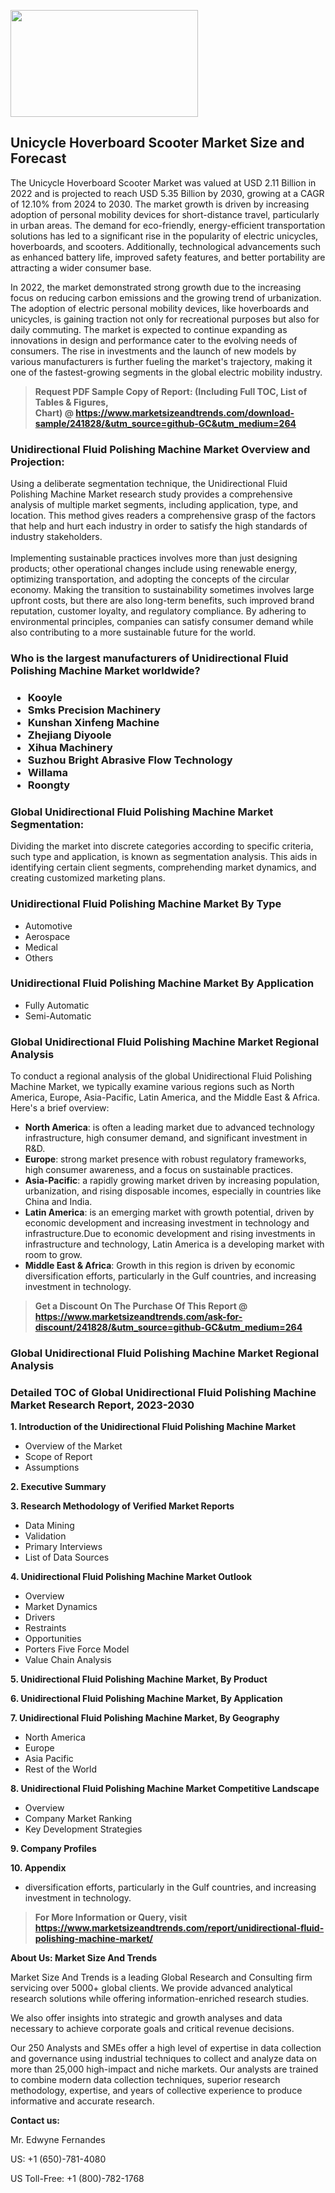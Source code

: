 <p><img class="alignnone size-medium wp-image-20088" src="https://ffe5etoiles.com/wp-content/uploads/2024/12/MST1-300x171.png" alt="" width="300" height="171" /></p><h2>Unicycle Hoverboard Scooter Market Size and Forecast</h2><p>The Unicycle Hoverboard Scooter Market was valued at USD 2.11 Billion in 2022 and is projected to reach USD 5.35 Billion by 2030, growing at a CAGR of 12.10% from 2024 to 2030. The market growth is driven by increasing adoption of personal mobility devices for short-distance travel, particularly in urban areas. The demand for eco-friendly, energy-efficient transportation solutions has led to a significant rise in the popularity of electric unicycles, hoverboards, and scooters. Additionally, technological advancements such as enhanced battery life, improved safety features, and better portability are attracting a wider consumer base.</p><p>In 2022, the market demonstrated strong growth due to the increasing focus on reducing carbon emissions and the growing trend of urbanization. The adoption of electric personal mobility devices, like hoverboards and unicycles, is gaining traction not only for recreational purposes but also for daily commuting. The market is expected to continue expanding as innovations in design and performance cater to the evolving needs of consumers. The rise in investments and the launch of new models by various manufacturers is further fueling the market's trajectory, making it one of the fastest-growing segments in the global electric mobility industry.</p></p><blockquote id="" class=""><strong>Request PDF Sample Copy of Report: (Including Full TOC, List of Tables &amp; Figures, Chart)&nbsp;@&nbsp;<strong><a href="https://www.marketsizeandtrends.com/download-sample/241828/&utm_source=github-GC&utm_medium=264" target="_blank">https://www.marketsizeandtrends.com/download-sample/241828/&utm_source=github-GC&utm_medium=264</a></strong></strong></blockquote><h3 id="" class="">Unidirectional Fluid Polishing Machine Market&nbsp;Overview and Projection:</h3><p id="" class="">Using a deliberate segmentation technique, the Unidirectional Fluid Polishing Machine Market research study provides a comprehensive analysis of multiple market segments, including application, type, and location. This method gives readers a comprehensive grasp of the factors that help and hurt each industry in order to satisfy the high standards of industry stakeholders. <br /> <br />Implementing sustainable practices involves more than just designing products; other operational changes include using renewable energy, optimizing transportation, and adopting the concepts of the circular economy. Making the transition to sustainability sometimes involves large upfront costs, but there are also long-term benefits, such improved brand reputation, customer loyalty, and regulatory compliance. By adhering to environmental principles, companies can satisfy consumer demand while also contributing to a more sustainable future for the world.</p><h3 id="" class="">Who is the largest manufacturers of&nbsp;Unidirectional Fluid Polishing Machine Market worldwide?</h3><h3 class=""><p><ul><li>Kooyle </li><li> Smks Precision Machinery </li><li> Kunshan Xinfeng Machine </li><li> Zhejiang Diyoole </li><li> Xihua Machinery </li><li> Suzhou Bright Abrasive Flow Technology </li><li> Willama </li><li> Roongty</li></ul></p></h3><h3 id="" class="">Global&nbsp;Unidirectional Fluid Polishing Machine Market Segmentation:</h3><p id="" class="">Dividing the market into discrete categories according to specific criteria, such type and application, is known as segmentation analysis. This aids in identifying certain client segments, comprehending market dynamics, and creating customized marketing plans.</p><h3 id="" class="">Unidirectional Fluid Polishing Machine Market&nbsp;By Type</h3><p><p><ul><li>Automotive</li><li> Aerospace</li><li> Medical</li><li> Others</p></li></ul></p></p><h3 id="" class="">Unidirectional Fluid Polishing Machine Market&nbsp;By Application</h3><p class=""><p><ul><li>Fully Automatic</li><li> Semi-Automatic</li></ul></p></p><h3 id="" class="">Global Unidirectional Fluid Polishing Machine Market Regional Analysis</h3><p id="" class="">To conduct a regional analysis of the global Unidirectional Fluid Polishing Machine Market, we typically examine various regions such as North America, Europe, Asia-Pacific, Latin America, and the Middle East &amp; Africa. Here's a brief overview:</p><ul><li><strong>North America</strong>: is often a leading market due to advanced technology infrastructure, high consumer demand, and significant investment in R&amp;D.</li><li><strong>Europe</strong>: strong market presence with robust regulatory frameworks, high consumer awareness, and a focus on sustainable practices.</li><li><strong>Asia-Pacific</strong>: a rapidly growing market driven by increasing population, urbanization, and rising disposable incomes, especially in countries like China and India.</li><li><strong>Latin America</strong>: is an emerging market with growth potential, driven by economic development and increasing investment in technology and infrastructure.Due to economic development and rising investments in infrastructure and technology, Latin America is a developing market with room to grow.</li><li><strong>Middle East &amp; Africa</strong>: Growth in this region is driven by economic diversification efforts, particularly in the Gulf countries, and increasing investment in technology.</li></ul><blockquote id="" class=""><strong>Get a Discount On The Purchase Of This Report @ <strong><a href="https://www.marketsizeandtrends.com/ask-for-discount/241828/&utm_source=github-GC&utm_medium=264" target="_blank">https://www.marketsizeandtrends.com/ask-for-discount/241828/&utm_source=github-GC&utm_medium=264</a></strong></strong></blockquote><h3 id="" class="">Global Unidirectional Fluid Polishing Machine Market Regional Analysis</h3><h3 id="" class="">Detailed TOC of Global Unidirectional Fluid Polishing Machine Market Research Report, 2023-2030</h3><p id="" class=""><strong>1. Introduction of the Unidirectional Fluid Polishing Machine Market</strong></p><ul><li>Overview of the Market</li><li>Scope of Report</li><li>Assumptions</li></ul><p id="" class=""><strong>2. Executive Summary</strong></p><p id="" class=""><strong>3. Research Methodology of Verified Market Reports</strong></p><ul><li>Data Mining</li><li>Validation</li><li>Primary Interviews</li><li>List of Data Sources</li></ul><p id="" class=""><strong>4. Unidirectional Fluid Polishing Machine Market Outlook</strong></p><ul><li>Overview</li><li>Market Dynamics</li><li>Drivers</li><li>Restraints</li><li>Opportunities</li><li>Porters Five Force Model</li><li>Value Chain Analysis</li></ul><p id="" class=""><strong>5. Unidirectional Fluid Polishing Machine Market, By Product</strong></p><p id="" class=""><strong>6. Unidirectional Fluid Polishing Machine Market, By Application</strong></p><p id="" class=""><strong>7. Unidirectional Fluid Polishing Machine Market, By Geography</strong></p><ul><li>North America</li><li>Europe</li><li>Asia Pacific</li><li>Rest of the World</li></ul><p id="" class=""><strong>8. Unidirectional Fluid Polishing Machine Market Competitive Landscape</strong></p><ul><li>Overview</li><li>Company Market Ranking</li><li>Key Development Strategies</li></ul><p id="" class=""><strong>9. Company Profiles</strong></p><p id="" class=""><strong>10. Appendix</strong></p><ul><li>diversification efforts, particularly in the Gulf countries, and increasing investment in technology.</li></ul><blockquote id="" class=""><strong>For More Information or Query, visit <strong><strong><a href="https://www.marketsizeandtrends.com/report/unidirectional-fluid-polishing-machine-market/" target="_blank">https://www.marketsizeandtrends.com/report/unidirectional-fluid-polishing-machine-market/</a></strong></strong></strong></blockquote><p id="" class=""><strong>About Us: Market Size And Trends</strong></p><p id="" class="">Market Size And Trends is a leading Global Research and Consulting firm servicing over 5000+ global clients. We provide advanced analytical research solutions while offering information-enriched research studies.</p><p id="" class="">We also offer insights into strategic and growth analyses and data necessary to achieve corporate goals and critical revenue decisions.</p><p id="" class="">Our 250 Analysts and SMEs offer a high level of expertise in data collection and governance using industrial techniques to collect and analyze data on more than 25,000 high-impact and niche markets. Our analysts are trained to combine modern data collection techniques, superior research methodology, expertise, and years of collective experience to produce informative and accurate research.</p><p id="" class=""><strong>Contact us:</strong></p><p id="" class="">Mr. Edwyne Fernandes</p><p id="" class="">US: +1 (650)-781-4080</p><p id="" class="">US Toll-Free: +1 (800)-782-1768</p>
